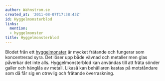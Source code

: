 ```yaml
---
author: Wahnstrom.se
created_at: '2011-08-07T17:38:43Z'
id: Hyggelmonsterblod
links:
  mention:
  - hyggelmonster
title: Hyggelmonsterblod
---
```


Blodet från ett [hyggelmonster] är mycket frätande och fungerar som koncentrerad syra. Det löser upp
både vävnad och metaller men glas påverkar det inte alls. Hyggelmonsterblod kan användas till att
fräta sönder galler och hänglås av metall. Likaså kan behållaren kastas på motståndare som då får
sig en otrevlig och frätande överraskning.

  [hyggelmonster]: hyggelmonster